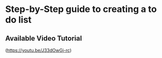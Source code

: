 # Step-by-Step guide to creating a to do list

## Available Video Tutorial
(https://youtu.be/J33dOwGj-rc)
